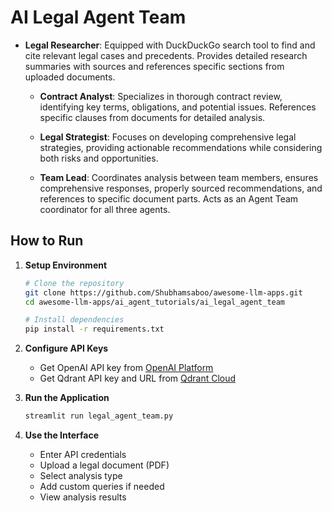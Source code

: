 #  AI Legal Agent Team

- **Legal Researcher**: Equipped with DuckDuckGo search tool to find and cite relevant legal cases and precedents. Provides detailed research summaries with sources and references specific sections from uploaded documents.
  
  - **Contract Analyst**: Specializes in thorough contract review, identifying key terms, obligations, and potential issues. References specific clauses from documents for detailed analysis.
  
  - **Legal Strategist**: Focuses on developing comprehensive legal strategies, providing actionable recommendations while considering both risks and opportunities.
  
  - **Team Lead**: Coordinates analysis between team members, ensures comprehensive responses, properly sourced recommendations, and references to specific document parts. Acts as an Agent Team coordinator for all three agents.

## How to Run

1. **Setup Environment**
   ```bash
   # Clone the repository
   git clone https://github.com/Shubhamsaboo/awesome-llm-apps.git
   cd awesome-llm-apps/ai_agent_tutorials/ai_legal_agent_team
   
   # Install dependencies
   pip install -r requirements.txt
   ```

2. **Configure API Keys**
   - Get OpenAI API key from [OpenAI Platform](https://platform.openai.com)
   - Get Qdrant API key and URL from [Qdrant Cloud](https://cloud.qdrant.io)

3. **Run the Application**
   ```bash
   streamlit run legal_agent_team.py
   ```
4. **Use the Interface**
   - Enter API credentials
   - Upload a legal document (PDF)
   - Select analysis type
   - Add custom queries if needed
   - View analysis results
